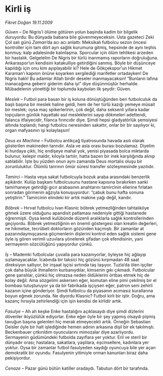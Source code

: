# Kirli iş

*Fikret Doğan 19.11.2009*

<div class="taraf_structure_2col_1zq">
<div class="margen_n">



 <p><i>Güven</i> – De Nigris’i ölüme götüren yolun başinda kadim bir bilgelik duruyordu: Bu dünyada babana bile güvenmeyeceksin. Usta gazeteci Zeki Çol salı günü <i>Zaman</i>’da acı acı anlattı: Meksikalı futbolcu sezon öncesi kontroller için tam dört ayrı sağlık kurumuna gitmiş, hepsinde de aynı teşhis konmuş: kalp adalesinde kalınlaşma. Sporcular için ölüm tehlikesi arzeden bir hastalık. Gelgelelim De Nigris bir türlü inanmamış raporların doğruluğuna. Ankaraspor’un kendisini katakulliye getirdiğini sanmış. Böyle bir düşünceye kapıldığı için onu kim ayıplayabilir ki? Hele de Gökçekspor’un Hikmet Karaman’ı kapının önüne koyarken sergilediği marifetler ortadayken! De Nigris haklı! Bu adamlar Allah birdir deseler inanmayacaksın! “Bunların lafına inanacağıma geberir giderim daha iyi” diye düşünmüştür herhalde. Mübadelenin yönettiği bir toplumda kaybolan ilk şeydir: Güven. <i><br/><br/>Meslek</i> – Futbol para basan bir iş koluna dönüştüğünden beri futbolculuk da başlı başına bir meslek haline geldi, hem de her türlü kazığı yemeye müsait bir meslek; oysa maç spikerlerinin, çok değil, daha seksenli yıllara kadar topçuların günlük hayattaki asıl mesleklerini sayıp dökmeleri adettendi, falanca itfaiyecidir, filanca fırıncıdır diye. Şimdi hepsi gladyatörlük şemsiyesi altında toplandı; hangi futbolcu neresinden sakattır, onlar bir bir sayılıyor ki, organ mafyasının işi kolaylaşsın! <i><br/><br/>Deus ex Machine</i> – Futbolcu antikçağ tiyatrosunda havada asılı olarak gösterilen makineden tanrıdır. Asla ve asla orası burası bozulamaz. Diyelim ki hurdaya çıktı, hiç endişeye mahal yok, yenisi piyasada bolca miktarda bulunur, kelepir maldır, kiloyla tartılır, hatta bazen bir inek karşılığında alınıp satılabilir. İşte bu yüzden onun aynı zamanda Deus mortalis oluşu bir zorunluluktur. Ölümlü tanrının ömür süresi transfer sözleşmesinde yazılıdır. <i><br/><br/>Tamirci</i> – Hasta veya sakat futbolcuyla bozuk araba arasındaki benzerlik aşikârdır. Kulüp başkanı futbolcusunu hastane kapısına bırakırken sanki tamirhaneye getirdiği gıcır arabasının anahtarını tamircinin ellerine fırlatan sonradan görmenin ağzıyla konuşuyordur: “çabuk bunu hafta sonuna yetiştirin.” Tamircinin elindeki kir artık makine yağı değil, kandır. <i><br/><br/>Böbrek</i> – Hırvat futbolcu Ivan Klasnic böbrek yetmezliğinden tahtalıköye gitmek üzere olduğunu apandisit patlaması nedeniyle gittiği hastanede öğrenmişti. Oysa kendi kulübünde düzenli aralıklarla sağlık kontrollerinden geçiyordu. Böbrek yetmezliğinin en önemli göstergesi olan kreatin değerleri, ne hikmetse, tecrübeli doktorların gözünden kaçmıştı. Bir zamanlar at pazarındaymışçasına göçmenlerin dişlerini kontrol eden sağlık sistemi gene öyle iş gören verimli uzuvlara yönelerek şifadan çok efendisinin, yani sermayenin sözcülüğünü yapıyordur çünkü. <i><br/><br/>İş</i> – Mademki futbolcular çuvalla para kazanıyorlar, öyleyse hiç ağlayıp sızlamayacaklar. İcabında bir taksici hiç gözünü kırpmadan 48 saat direksiyon sallıyor, bir inşaat işçisi sırtında taş taşıyor. Tuzla’da ölen işçiler çok daha büyük ihmallerin kurbanıydılar, kimsenin gıkı çıkmadı. Futbolcular gene şanslılar, çünkü hiç olmazsa neden öldüklerini örtbas etmek hiç de kolay değil. Ama sözgelimi askersen eğer, komutan eline pimi çekilmiş bir el bombası tutuşturuyor ya da bir fabrikada işçiysen eğer, patron seni zehirli kazanın içine gönderiyor. Şimdi futbolcu da piyasanın acımasız kurallarına boyun eğmek zorunda. Ne diyordu Klasnic? Futbol kirli bir iştir. Doğru, ama kazanç hırsıyla zehirlendiği için işin kendisi de kirlidir artık. <i><br/><br/>Fasulye</i> – Ah ah keşke Enke hastalığını açıklasaydı diye şimdi dizlerini dövenler ikiyüzlülük ediyorlar. Enke eğer öyle bir şey yapmış olsaydı pişmiş tavuğun başına gelenleri hiç merak etmeyecekti artık. Örneğin Sebastian Deisler öyle bir halt işlediğinde hemen adının arkasına dişil bir ek takılmıştı. Beckenbauer çıtkırıldım oyuncularını mimozalar diye azarlıyordu. Sermayenin güdümündeki futbolda zayıflara yer yoktur. Eril ve steril bir dünyadır orası; hastalara, sakatlara, yaşlılara, eşcinsellere, kadınlara yer yoktur. Oysa bir zamanlar futbol fasulyeden saydığı oyuncuya bile yer açan demokratik bir oyundu. Fasulyenin yitimiyle orman kanunları biraz daha pekişiyordur. <i><br/><br/>Cenaze</i> – Pazar günü bütün katiller oradaydı. Tabutun dört bir tarafında.</p>
<br/>
<br/>
<br/>



<br/>


<div id="taraf_not">
</div>

</div>


</div>
